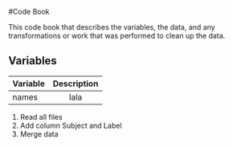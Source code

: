 #Code Book

This code book that describes the variables, the data, and any transformations or work that was performed to clean up the data.

## Variables

| Variable      | Description   |
| ------------- |:-------------:|
| names         | lala |

1) Read all files
2) Add column Subject and Label
3) Merge data